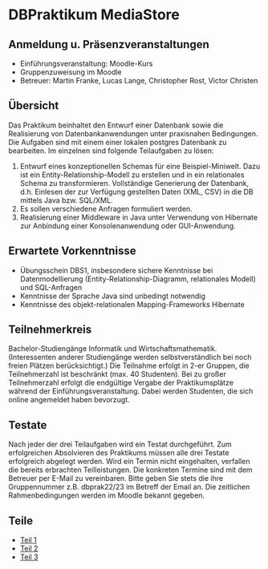 # DBPraktikum MediaStore

## Anmeldung u. Präsenzveranstaltungen
- Einführungsveranstaltung: Moodle-Kurs
- Gruppenzuweisung im Moodle
- Betreuer: Martin Franke, Lucas Lange, Christopher Rost, Victor Christen

## Übersicht

Das Praktikum beinhaltet den Entwurf einer Datenbank sowie die Realisierung von Datenbankanwendungen unter praxisnahen Bedingungen. Die Aufgaben sind mit einem einer lokalen postgres Datenbank zu bearbeiten. Im einzelnen sind folgende Teilaufgaben zu lösen:

  
1.   Entwurf eines konzeptionellen Schemas für eine Beispiel-Miniwelt. Dazu ist ein Entity-Relationship-Modell zu erstellen und in ein relationales Schema zu transformieren. Vollständige Generierung der Datenbank, d.h. Einlesen der zur Verfügung gestellten Daten (XML, CSV) in die DB mittels Java bzw. SQL/XML. 
2. Es sollen verschiedene Anfragen formuliert werden.
3.  Realisierung einer Middleware in Java unter Verwendung von Hibernate zur Anbindung einer Konsolenanwendung oder GUI-Anwendung.

## Erwartete Vorkenntnisse


- Übungsschein DBS1, insbesondere sichere Kenntnisse bei Datenmodellierung (Entity-Relationship-Diagramm, relationales Modell) und SQL-Anfragen
- Kenntnisse der Sprache Java sind unbedingt notwendig
- Kenntnisse des objekt-relationalen Mapping-Frameworks Hibernate

## Teilnehmerkreis

Bachelor-Studiengänge Informatik und Wirtschaftsmathematik. (Interessenten anderer Studiengänge werden selbstverständlich bei noch freien Plätzen berücksichtigt.) Die Teilnahme erfolgt in 2-er Gruppen, die Teilnehmerzahl ist beschränkt (max. 40 Studenten). Bei zu großer Teilnehmerzahl erfolgt die endgültige Vergabe der Praktikumsplätze während der Einführungsveranstaltung. Dabei werden Studenten, die sich online angemeldet haben bevorzugt.

## Testate

Nach jeder der drei Teilaufgaben wird ein Testat durchgeführt. Zum erfolgreichen Absolvieren des Praktikums müssen alle drei Testate erfolgreich abgelegt werden. Wird ein Termin nicht eingehalten, verfallen die bereits erbrachten Teilleistungen. Die konkreten Termine sind mit dem Betreuer per E-Mail zu vereinbaren.
Bitte geben Sie stets die ihre Gruppennummer z.B. dbprak22/23 im Betreff der Email an. Die zeitlichen Rahmenbedingungen werden im Moodle bekannt gegeben.

## Teile
- [Teil 1](teil_1.md)
- [Teil 2](teil_2.md)
- [Teil 3](teil_3.md)



